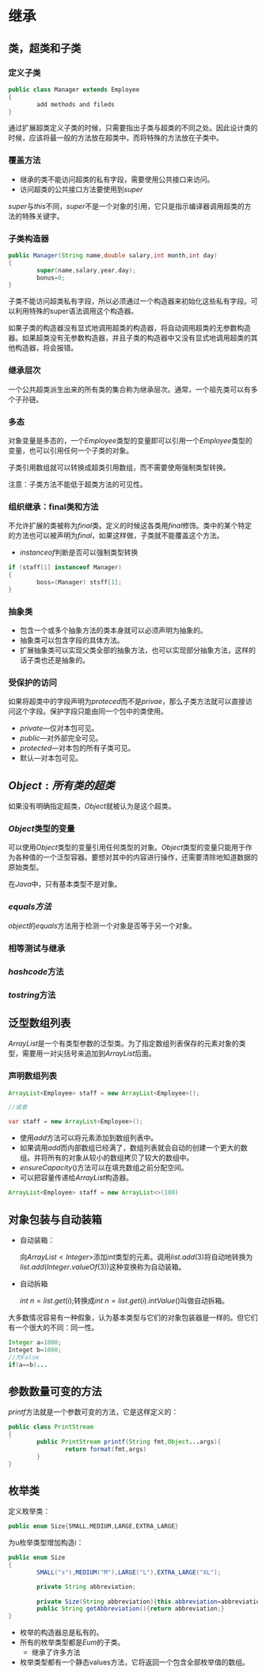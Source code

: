 # 继承

## 类，超类和子类

### 定义子类

```java
public class Manager extends Employee
{
		add methods and fileds
}
```

通过扩展超类定义子类的时候，只需要指出子类与超类的不同之处。因此设计类的时候，应该将最一般的方法放在超类中，而将特殊的方法放在子类中。

### 覆盖方法

- 继承的类不能访问超类的私有字段，需要使用公共接口来访问。
- 访问超类的公共接口方法要使用到$super$

$super$与$this$不同，$super$不是一个对象的引用，它只是指示编译器调用超类的方法的特殊关键字。

### 子类构造器

```java
public Manager(String name,double salary,int month,int day)
{
		super(name,salary,year,day);
		bonus=0;
}
```

子类不能访问超类私有字段，所以必须通过一个构造器来初始化这些私有字段。可以利用特殊的super语法调用这个构造器。

如果子类的构造器没有显式地调用超类的构造器，将自动调用超类的无参数构造器。如果超类没有无参数构造器，并且子类的构造器中又没有显式地调用超类的其他构造器，将会报错。

### 继承层次

一个公共超类派生出来的所有类的集合称为继承层次。通常，一个祖先类可以有多个子孙链。

### 多态

对象变量是多态的，一个$Employee$类型的变量即可以引用一个$Employee$类型的变量，也可以引用任何一个子类的对象。

子类引用数组就可以转换成超类引用数组，而不需要使用强制类型转换。

注意：子类方法不能低于超类方法的可见性。

### 组织继承：final类和方法

不允许扩展的类被称为$final$类。定义的时候这各类用$final$修饰。类中的某个特定的方法也可以被声明为$final$，如果这样做，子类就不能覆盖这个方法。

- $instanceof$判断是否可以强制类型转换

```java
if (staff[1] instanceof Manager)
{
		boss=(Manager) stsff[1];
}
```

### 抽象类

- 包含一个或多个抽象方法的类本身就可以必须声明为抽象的。
- 抽象类可以包含字段的具体方法。
- 扩展抽象类可以实现父类全部的抽象方法，也可以实现部分抽象方法，这样的话子类也还是抽象的。

### 受保护的访问

如果将超类中的字段声明为$proteced$而不是$privae$，那么子类方法就可以直接访问这个字段。保护字段只能由同一个包中的类使用。

- $private$—仅对本包可见。
- $public$—对外部完全可见。
- $protected$—对本包的所有子类可见。
- 默认—对本包可见。

## $Object:所有类的超类$

如果没有明确指定超类，$Object$就被认为是这个超类。

### $Object$类型的变量

可以使用$Object$类型的变量引用任何类型的对象。$Object$类型的变量只能用于作为各种值的一个泛型容器。要想对其中的内容进行操作，还需要清除地知道数据的原始类型。

在$Java$中，只有基本类型不是对象。

### $equals方法$

$object$的$equals$方法用于检测一个对象是否等于另一个对象。

### 相等测试与继承

### $hashcode$方法

### $tostring$方法

## 泛型数组列表

$ArrayList$是一个有类型参数的泛型类。为了指定数组列表保存的元素对象的类型，需要用一对尖括号来追加到$ArrayList$后面。

### 声明数组列表

```java
ArrayList<Employee> staff = new ArrayList<Employee>();

//或者

var staff = new ArrayList<Employee>();
```

- 使用$add$方法可以将元素添加到数组列表中。
- 如果调用$add$而内部数组已经满了，数组列表就会自动的创建一个更大的数组。并将所有的对象从较小的数组拷贝了较大的数组中。
- $ensureCapacity()$方法可以在填充数组之前分配空间。
- 可以把容量传递给$ArrayList$构造器。

```java
ArrayList<Employee> staff = new ArrayList<>(100)
```

## 对象包装与自动装箱

- 自动装箱：
    
    向$ArrayList<Integer>$添加$int$类型的元素。调用$list.add(3)$将自动地转换为$list.add(Integer.valueOf(3))$这种变换称为自动装箱。
    
- 自动拆箱
    
    $int\ n=list.get(i);$转换成$int\ n=list.get(i).intValue()$叫做自动拆箱。
    

大多数情况容易有一种假象，认为基本类型与它们的对象包装器是一样的。但它们有一个很大的不同：同一性。

```java
Integer a=1000;
Integet b=1000;
//为False
if(a==b)...
```

## 参数数量可变的方法

$printf$方法就是一个参数可变的方法，它是这样定义的：

```java
public class PrintStream
{
		public PrintStream printf(String fmt,Object...args){
				return format(fmt,args)
		}
}
```

## 枚举类

定义枚举类：

```java
public enum Size{SMALL,MEDIUM,LARGE,EXTRA_LARGE}
```

为u枚举类型增加构造i：

```java
public enum Size
{
		SMALL("s"),MEDIUM("M"),LARGE("L"),EXTRA_LARGE("XL");

		private String abbreviation;
		
		private Size(String abbreviation){this.abbreviation=abbreviation;}
		public String getAbbreviation(){return abbreviation;}
}
```

- 枚举的构造器总是私有的。
- 所有的枚举类型都是$Eum$的子类。
    - 继承了许多方法
- 枚举类型都有一个静态values方法，它将返回一个包含全部枚举值的数组。